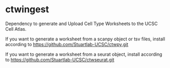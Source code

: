 # ctwingest
Dependency to generate and Upload Cell Type Worksheets to the UCSC Cell Atlas.

If you want to generate a worksheet from a scanpy object or tsv files, install according to 
https://github.com/Stuartlab-UCSC/ctwpy.git

If you want to generate a worksheet from a seurat object, install according to 
https://github.com/Stuartlab-UCSC/ctwseurat.git
